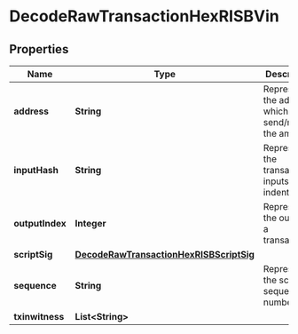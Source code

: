 

# DecodeRawTransactionHexRISBVin


## Properties

| Name | Type | Description | Notes |
|------------ | ------------- | ------------- | -------------|
|**address** | **String** | Represents the address which send/receive the amount. |  [optional] |
|**inputHash** | **String** | Represents the transaction inputs&#39; indentifier. |  [optional] |
|**outputIndex** | **Integer** | Represents the output of a transaction. |  [optional] |
|**scriptSig** | [**DecodeRawTransactionHexRISBScriptSig**](DecodeRawTransactionHexRISBScriptSig.md) |  |  |
|**sequence** | **String** | Represents the script sequence number. |  [optional] |
|**txinwitness** | **List&lt;String&gt;** |  |  [optional] |



